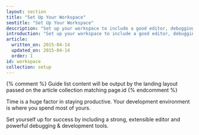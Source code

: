 ```yaml
---
layout: section
title: "Set Up Your Workspace"
seotitle: "Set Up Your Workspace"
description: "Set up your workspace to include a good editor, debugging, and build tools for the multi-device web."
introduction: "Set up your workspace to include a good editor, debugging, and build tools for the multi-device web."
article:
  written_on: 2015-04-14
  updated_on: 2015-04-14
  order: 1
id: workspace
collection: setup
---
```


{% comment %}
Guide list content will be output by the landing layout passed on the article collection matching page.id
{% endcomment %}

Time is a huge factor in staying productive. Your development environment is where you spend most of yours.

Set yourself up for success by including a strong, extensible editor and powerful debugging & development tools.
